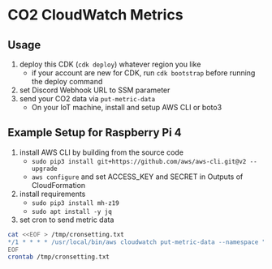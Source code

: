 # CO2 CloudWatch Metrics

## Usage

1. deploy this CDK (`cdk deploy`) whatever region you like
    - if your account are new for CDK, run `cdk bootstrap` before running the deploy command
1. set Discord Webhook URL to SSM parameter
1. send your CO2 data via `put-metric-data`
    - On your IoT machine, install and setup AWS CLI or boto3

## Example Setup for Raspberry Pi 4

1. install AWS CLI by building from the source code
    - `sudo pip3 install git+https://github.com/aws/aws-cli.git@v2 --upgrade`
    - `aws configure` and set ACCESS_KEY and SECRET in Outputs of CloudFormation
1. install requirements
    - `sudo pip3 install mh-z19`
    - `sudo apt install -y jq`
1. set cron to send metric data

```bash
cat <<EOF > /tmp/cronsetting.txt
*/1 * * * * /usr/local/bin/aws cloudwatch put-metric-data --namespace "Home" --metric-name "CO2" --dimensions Position=LivingRoom --value \$(sudo python3 -m mh_z19 | jq -r .co2)
EOF
crontab /tmp/cronsetting.txt
```

